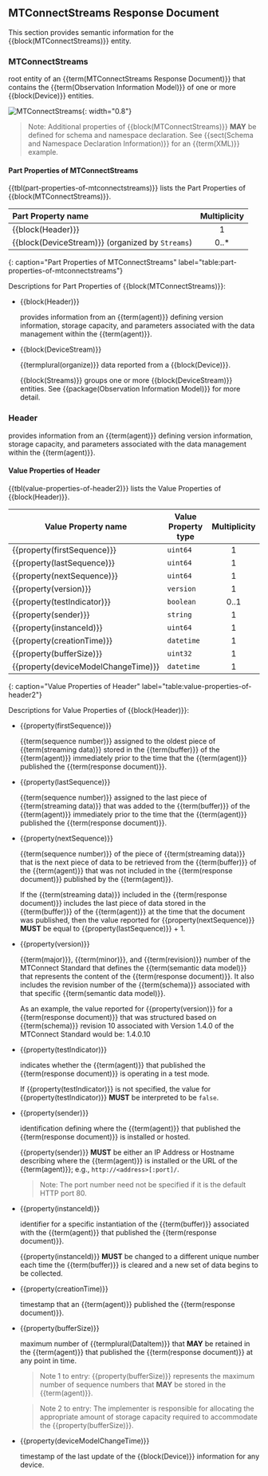 
## MTConnectStreams Response Document

This section provides semantic information for the {{block(MTConnectStreams)}} entity.

### MTConnectStreams

root entity of an {{term(MTConnectStreams Response Document)}} that contains the {{term(Observation Information Model)}} of one or more {{block(Device)}} entities.

![MTConnectStreams](figures/MTConnectStreams.png "MTConnectStreams"){: width="0.8"}

> Note: Additional properties of {{block(MTConnectStreams)}} **MAY** be defined for schema and namespace declaration. See {{sect(Schema and Namespace Declaration Information)}} for an {{term(XML)}} example.



#### Part Properties of MTConnectStreams

{{tbl(part-properties-of-mtconnectstreams)}} lists the Part Properties of {{block(MTConnectStreams)}}.

|Part Property name|Multiplicity|
|:-|:-:|
|{{block(Header)}}|1|
|{{block(DeviceStream)}} (organized by `Streams`)|0..*|
{: caption="Part Properties of MTConnectStreams" label="table:part-properties-of-mtconnectstreams"}

Descriptions for Part Properties of {{block(MTConnectStreams)}}:

* {{block(Header)}} 

    provides information from an {{term(agent)}} defining version information, storage capacity, and parameters associated with the data management within the {{term(agent)}}.

* {{block(DeviceStream)}} 

    {{termplural(organize)}} data reported from a {{block(Device)}}.

    {{block(Streams)}} groups one or more {{block(DeviceStream)}} entities. See {{package(Observation Information Model)}} for more detail.

### Header

provides information from an {{term(agent)}} defining version information, storage capacity, and parameters associated with the data management within the {{term(agent)}}.



#### Value Properties of Header

{{tbl(value-properties-of-header2)}} lists the Value Properties of {{block(Header)}}.

|Value Property name|Value Property type|Multiplicity|
|-|-|:-:|
|{{property(firstSequence)}}|`uint64`|1|
|{{property(lastSequence)}}|`uint64`|1|
|{{property(nextSequence)}}|`uint64`|1|
|{{property(version)}}|`version`|1|
|{{property(testIndicator)}}|`boolean`|0..1|
|{{property(sender)}}|`string`|1|
|{{property(instanceId)}}|`uint64`|1|
|{{property(creationTime)}}|`datetime`|1|
|{{property(bufferSize)}}|`uint32`|1|
|{{property(deviceModelChangeTime)}}|`datetime`|1|
{: caption="Value Properties of Header" label="table:value-properties-of-header2"}

Descriptions for Value Properties of {{block(Header)}}:

* {{property(firstSequence)}} 

    {{term(sequence number)}} assigned to the oldest piece of {{term(streaming data)}} stored in the {{term(buffer)}} of the {{term(agent)}} immediately prior to the time that the {{term(agent)}} published the {{term(response document)}}.   

* {{property(lastSequence)}} 

    {{term(sequence number)}} assigned to the last piece of {{term(streaming data)}} that was added to the {{term(buffer)}} of the {{term(agent)}} immediately prior to the time that the {{term(agent)}} published the {{term(response document)}}.   
    
    

* {{property(nextSequence)}} 

    {{term(sequence number)}} of the piece of {{term(streaming data)}} that is the next piece of data to be retrieved from the {{term(buffer)}} of the {{term(agent)}} that was not included in the {{term(response document)}} published by the {{term(agent)}}.
    
    If the {{term(streaming data)}} included in the {{term(response document)}} includes the last piece of data stored in the {{term(buffer)}} of the {{term(agent)}} at the time that the document was published, then the value reported for {{property(nextSequence)}} **MUST** be equal to {{property(lastSequence)}} + 1.

* {{property(version)}} 

    {{term(major)}}, {{term(minor)}}, and {{term(revision)}} number of the MTConnect Standard that defines the {{term(semantic data model)}} that represents the content of the {{term(response document)}}. It also includes the revision number of the {{term(schema)}} associated with that specific {{term(semantic data model)}}.
    
    As an example, the value reported for {{property(version)}} for a {{term(response document)}} that was structured based on {{term(schema)}} revision 10 associated with Version 1.4.0 of the MTConnect Standard would be:  1.4.0.10

* {{property(testIndicator)}} 

    indicates whether the {{term(agent)}} that published the {{term(response document)}} is operating in a test mode.
    
    If {{property(testIndicator)}} is not specified, the value for {{property(testIndicator)}} **MUST** be interpreted to be `false`.

* {{property(sender)}} 

    identification defining where the {{term(agent)}} that published the {{term(response document)}} is installed or hosted.
    
    {{property(sender)}} **MUST** be either an IP Address or Hostname describing where the {{term(agent)}} is installed or the URL of the {{term(agent)}}; e.g., `http://<address>[:port]/`. 
    
    > Note:  The port number need not be specified if it is the default HTTP port 80.

* {{property(instanceId)}} 

    identifier for a specific instantiation of the {{term(buffer)}} associated with the {{term(agent)}} that published the {{term(response document)}}.  
         
    {{property(instanceId)}} **MUST** be changed to a different unique number each time the {{term(buffer)}} is cleared and a new set of data begins to be collected.

* {{property(creationTime)}} 

    timestamp that an {{term(agent)}} published the {{term(response document)}}. 

* {{property(bufferSize)}} 

    maximum number of {{termplural(DataItem)}} that **MAY** be retained in the {{term(agent)}} that published the {{term(response document)}} at any point in time.
    
    > Note 1 to entry:  {{property(bufferSize)}} represents the maximum number of sequence numbers that **MAY** be stored in the {{term(agent)}}. 
    
    > Note 2 to entry: The implementer is responsible for allocating the appropriate amount of storage capacity required to accommodate the {{property(bufferSize)}}.
    

* {{property(deviceModelChangeTime)}} 

    timestamp of the last update of the {{block(Device)}} information for any device.

